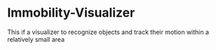 # Immobility-Visualizer
This if a visualizer to recognize objects and track their motion within a relatively small area

